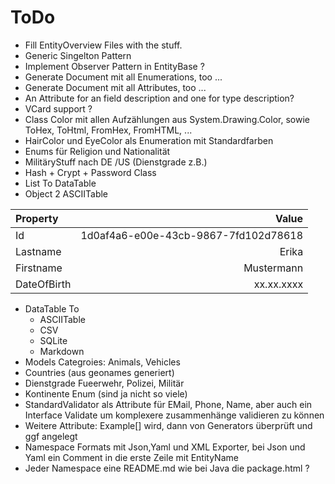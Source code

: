 # ToDo

- Fill EntityOverview Files with the stuff.
- Generic Singelton Pattern
- Implement Observer Pattern in EntityBase ?
- Generate Document mit all Enumerations, too ...
- Generate Document mit all Attributes, too ...
- An Attribute for an field description and one for type description?
- VCard support ?
- Class Color mit allen Aufzählungen aus System.Drawing.Color, sowie ToHex, ToHtml, FromHex, FromHTML, ...
- HairColor und EyeColor als Enumeration mit Standardfarben
- Enums für Religion und Nationalität
- MilitäryStuff nach DE /US (Dienstgrade z.B.)
- Hash + Crypt + Password Class
- List<T> To DataTable
- Object 2 ASCIITable

| Property  | Value                              |
|:----------|-----------------------------------:|
|Id         |1d0af4a6-e00e-43cb-9867-7fd102d78618|
|Lastname   |Erika                               |
|Firstname  |Mustermann                          |
|DateOfBirth|xx.xx.xxxx                          |

- DataTable To
  -  ASCIITable
  -  CSV
  -  SQLite
  -  Markdown
- Models Categroies: Animals, Vehicles
- Countries (aus geonames generiert)
- Dienstgrade Fueerwehr, Polizei, Militär
- Kontinente Enum (sind ja nicht so viele)
- StandardValidator als Attribute für EMail, Phone, Name, aber auch ein Interface Validate um komplexere zusammenhänge validieren zu können
- Weitere Attribute: Example[] wird, dann von Generators überprüft und ggf angelegt
- Namespace Formats mit Json,Yaml und XML Exporter, bei Json und Yaml ein Comment in die erste Zeile mit EntityName
- Jeder Namespace eine README.md wie bei Java die package.html ?
